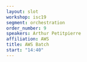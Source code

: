 ```yaml
---
layout: slot
workshop: isc19
segment: orchestration
order_number: 9
speakers: Arthur Petitpierre
affiliation: AWS
title: AWS Batch
start: "14:40"
---
```

